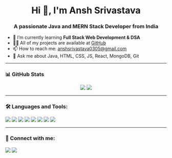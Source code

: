 <h1 align="center">Hi 👋, I'm Ansh Srivastava</h1>
<h3 align="center">A passionate Java and MERN Stack Developer from India</h3>

- 🌱 I’m currently learning **Full Stack Web Development & DSA**
- 👨‍💻 All of my projects are available at [GitHub](https://github.com/AnshSrivastava003)
- 📫 How to reach me: anshsrivastava0305@gmail.com
- 💬 Ask me about Java, HTML, CSS, JS, React, MongoDB, Git

---

### 📊 GitHub Stats
<p align="center">
  <img src="https://github-readme-stats.vercel.app/api?username=AnshSrivastava003&show_icons=true&theme=react" />
  <img src="https://github-readme-stats.vercel.app/api/top-langs/?username=AnshSrivastava003&layout=compact&theme=react" />
</p>

---

### 🛠️ Languages and Tools:
<p align="left">
  <img src="https://img.shields.io/badge/Java-orange?style=for-the-badge&logo=java&logoColor=white"/>
  <img src="https://img.shields.io/badge/JavaScript-yellow?style=for-the-badge&logo=javascript&logoColor=white"/>
  <img src="https://img.shields.io/badge/HTML5-red?style=for-the-badge&logo=html5&logoColor=white"/>
  <img src="https://img.shields.io/badge/CSS3-blue?style=for-the-badge&logo=css3&logoColor=white"/>
  <img src="https://img.shields.io/badge/React-blue?style=for-the-badge&logo=react&logoColor=white"/>
  <img src="https://img.shields.io/badge/Node.js-green?style=for-the-badge&logo=node.js&logoColor=white"/>
  <img src="https://img.shields.io/badge/MongoDB-darkgreen?style=for-the-badge&logo=mongodb&logoColor=white"/>
  <img src="https://img.shields.io/badge/Git-black?style=for-the-badge&logo=git&logoColor=white"/>
</p>

---

### 📱 Connect with me:
<p align="left">
  <a href="https://www.linkedin.com/in/ansh0503/" target="blank"><img align="center" src="https://img.shields.io/badge/LinkedIn-blue?style=for-the-badge&logo=linkedin&logoColor=white" /></a>
  <a href="mailto:anshsrivastava0305@gmail.com"><img align="center" src="https://img.shields.io/badge/Gmail-red?style=for-the-badge&logo=gmail&logoColor=white" /></a>
</p>

